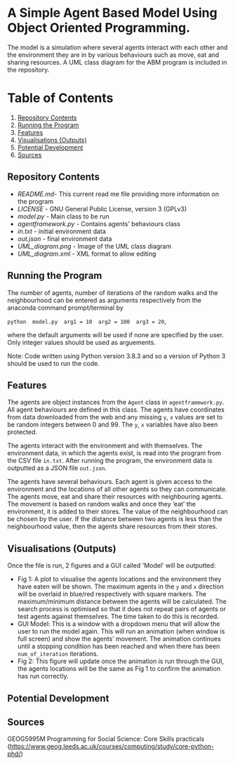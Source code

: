 # A Simple Agent Based Model Using Object Oriented Programming.

The model is a simulation where several agents interact with each other and the environment they are in by various behaviours such as move, eat and sharing resources.
A UML class diagram for the ABM program is included in the repository. 

# Table of Contents
1. [Repository Contents](#repo_contents)
2. [Running the Program](#running)
3. [Features](#features)
4. [Visualisations (Outputs)](#outputs)
5. [Potential Development](#develop)
6. [Sources](#sources)

## Repository Contents <a name="repo_contents"></a>
* *README.md*- This current read me file providing more information on the program
* *LICENSE* - GNU General Public License, version 3 (GPLv3)
* *model.py* - Main class to be run
* *agentframework.py* - Contains agents' behaviours class
* *in.txt* - initial environment data
* *out.json* - final environment data
* *UML_diagram.png* - Image of the UML class diagram
* *UML_diagram.xml* - XML format to allow editing

## Running the Program <a name="running"></a>
The number of agents, number of iterations of the random walks and the neighbourhood can be entered as arguments respectively from the anaconda command prompt/terminal by

`python  model.py  arg1 = 10  arg2 = 100  arg3 = 20`,

where the default arguments will be used if none are specified by the user. Only integer values should be used as arguements. 

Note: Code written using Python version 3.8.3 and so a version of Python 3 should be used to run the code.


## Features <a name="features"></a>
The agents are object instances from the `Agent` class in `agentframework.py`. All agent behaviours are defined in this class. The agents have coordinates from data downloaded from the web and any missing `y`, `x` values are set to be random integers between 0 and 99. The `y`, `x` variables have also been protected.

The agents interact with the environment and with themselves. The environment data, in which the agents exist, is read into the program from the CSV file `in.txt`. After running the program, the environment data is outputted as a JSON file `out.json`.

The agents have several behaviours. Each agent is given access to the environment and the locations of all other agents so they can communicate. The agents move, eat and share their resources with neighbouring agents. The movement is based on random walks and once they ‘eat’ the environment, it is added to their stores. The value of the neighbourhood can be chosen by the user. If the distance between two agents is less than the neighbourhood value, then the agents share resources from their stores. 


## Visualisations (Outputs) <a name="outputs"></a>
Once the file is run, 2 figures and a GUI called 'Model' will be outputted:
* Fig 1: A plot to visualise the agents locations and the environment they have eaten will be shown.
The maximum agents in the `y` and `x` direction will be overlaid in blue/red respectively with square markers. The maximum/minimum distance between the agents will be calculated. The search process is optimised so that it does not repeat pairs of agents or test agents against themselves. The time taken to do this is recorded. 
* GUI Model: This is a window with a dropdown menu that will allow the user to run the model again. This will run an animation (when window is full screen) and show the agents’ movement. The animation continues until a stopping condition has been reached and when there has been `num_of_iteration` iterations. 
* Fig 2: This figure will update once the animation is run through the GUI, the agents locations will be the same as Fig 1 to confirm the animation has run correctly.

## Potential Development <a name="develop"></a>

## Sources <a name="sources"></a>
GEOG5995M Programming for Social Science: Core Skills practicals (https://www.geog.leeds.ac.uk/courses/computing/study/core-python-phd/)
